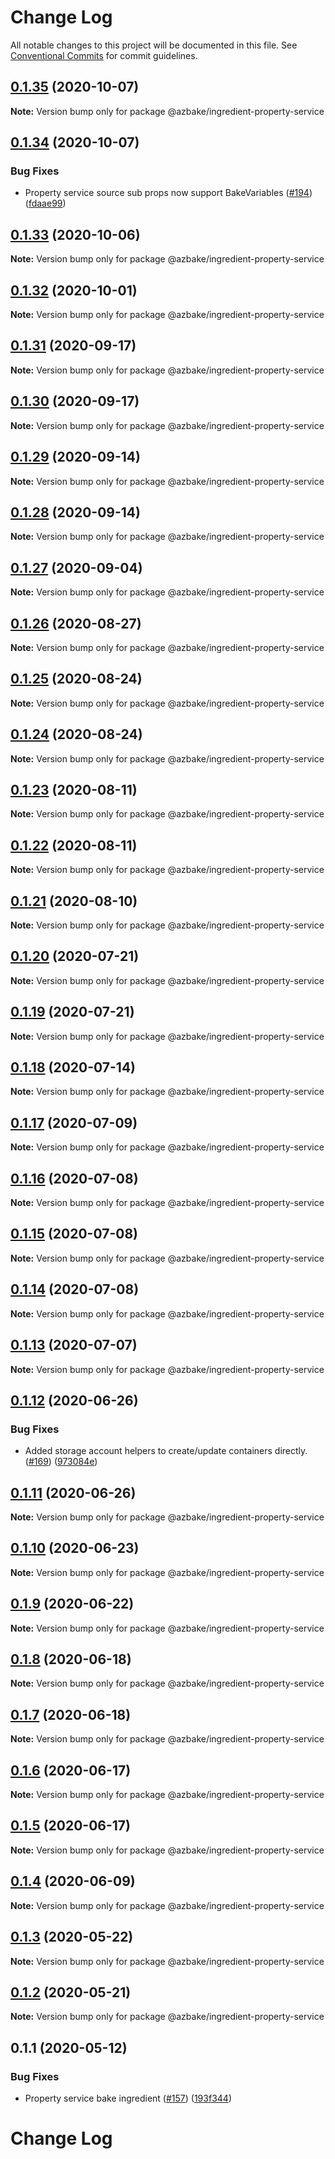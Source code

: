 # Change Log

All notable changes to this project will be documented in this file.
See [Conventional Commits](https://conventionalcommits.org) for commit guidelines.

## [0.1.35](https://github.com/HomecareHomebase/azure-bake/compare/@azbake/ingredient-property-service@0.1.34...@azbake/ingredient-property-service@0.1.35) (2020-10-07)

**Note:** Version bump only for package @azbake/ingredient-property-service





## [0.1.34](https://github.com/HomecareHomebase/azure-bake/compare/@azbake/ingredient-property-service@0.1.33...@azbake/ingredient-property-service@0.1.34) (2020-10-07)


### Bug Fixes

* Property service source sub props now support BakeVariables ([#194](https://github.com/HomecareHomebase/azure-bake/issues/194)) ([fdaae99](https://github.com/HomecareHomebase/azure-bake/commit/fdaae99))





## [0.1.33](https://github.com/HomecareHomebase/azure-bake/compare/@azbake/ingredient-property-service@0.1.32...@azbake/ingredient-property-service@0.1.33) (2020-10-06)

**Note:** Version bump only for package @azbake/ingredient-property-service





## [0.1.32](https://github.com/HomecareHomebase/azure-bake/compare/@azbake/ingredient-property-service@0.1.31...@azbake/ingredient-property-service@0.1.32) (2020-10-01)

**Note:** Version bump only for package @azbake/ingredient-property-service





## [0.1.31](https://github.com/HomecareHomebase/azure-bake/compare/@azbake/ingredient-property-service@0.1.30...@azbake/ingredient-property-service@0.1.31) (2020-09-17)

**Note:** Version bump only for package @azbake/ingredient-property-service





## [0.1.30](https://github.com/HomecareHomebase/azure-bake/compare/@azbake/ingredient-property-service@0.1.29...@azbake/ingredient-property-service@0.1.30) (2020-09-17)

**Note:** Version bump only for package @azbake/ingredient-property-service





## [0.1.29](https://github.com/HomecareHomebase/azure-bake/compare/@azbake/ingredient-property-service@0.1.28...@azbake/ingredient-property-service@0.1.29) (2020-09-14)

**Note:** Version bump only for package @azbake/ingredient-property-service





## [0.1.28](https://github.com/HomecareHomebase/azure-bake/compare/@azbake/ingredient-property-service@0.1.27...@azbake/ingredient-property-service@0.1.28) (2020-09-14)

**Note:** Version bump only for package @azbake/ingredient-property-service





## [0.1.27](https://github.com/HomecareHomebase/azure-bake/compare/@azbake/ingredient-property-service@0.1.26...@azbake/ingredient-property-service@0.1.27) (2020-09-04)

**Note:** Version bump only for package @azbake/ingredient-property-service





## [0.1.26](https://github.com/HomecareHomebase/azure-bake/compare/@azbake/ingredient-property-service@0.1.25...@azbake/ingredient-property-service@0.1.26) (2020-08-27)

**Note:** Version bump only for package @azbake/ingredient-property-service





## [0.1.25](https://github.com/HomecareHomebase/azure-bake/compare/@azbake/ingredient-property-service@0.1.24...@azbake/ingredient-property-service@0.1.25) (2020-08-24)

**Note:** Version bump only for package @azbake/ingredient-property-service





## [0.1.24](https://github.com/HomecareHomebase/azure-bake/compare/@azbake/ingredient-property-service@0.1.23...@azbake/ingredient-property-service@0.1.24) (2020-08-24)

**Note:** Version bump only for package @azbake/ingredient-property-service





## [0.1.23](https://github.com/HomecareHomebase/azure-bake/compare/@azbake/ingredient-property-service@0.1.22...@azbake/ingredient-property-service@0.1.23) (2020-08-11)

**Note:** Version bump only for package @azbake/ingredient-property-service





## [0.1.22](https://github.com/HomecareHomebase/azure-bake/compare/@azbake/ingredient-property-service@0.1.21...@azbake/ingredient-property-service@0.1.22) (2020-08-11)

**Note:** Version bump only for package @azbake/ingredient-property-service





## [0.1.21](https://github.com/HomecareHomebase/azure-bake/compare/@azbake/ingredient-property-service@0.1.20...@azbake/ingredient-property-service@0.1.21) (2020-08-10)

**Note:** Version bump only for package @azbake/ingredient-property-service





## [0.1.20](https://github.com/HomecareHomebase/azure-bake/compare/@azbake/ingredient-property-service@0.1.19...@azbake/ingredient-property-service@0.1.20) (2020-07-21)

**Note:** Version bump only for package @azbake/ingredient-property-service





## [0.1.19](https://github.com/HomecareHomebase/azure-bake/compare/@azbake/ingredient-property-service@0.1.18...@azbake/ingredient-property-service@0.1.19) (2020-07-21)

**Note:** Version bump only for package @azbake/ingredient-property-service





## [0.1.18](https://github.com/HomecareHomebase/azure-bake/compare/@azbake/ingredient-property-service@0.1.17...@azbake/ingredient-property-service@0.1.18) (2020-07-14)

**Note:** Version bump only for package @azbake/ingredient-property-service





## [0.1.17](https://github.com/HomecareHomebase/azure-bake/compare/@azbake/ingredient-property-service@0.1.16...@azbake/ingredient-property-service@0.1.17) (2020-07-09)

**Note:** Version bump only for package @azbake/ingredient-property-service





## [0.1.16](https://github.com/HomecareHomebase/azure-bake/compare/@azbake/ingredient-property-service@0.1.15...@azbake/ingredient-property-service@0.1.16) (2020-07-08)

**Note:** Version bump only for package @azbake/ingredient-property-service





## [0.1.15](https://github.com/HomecareHomebase/azure-bake/compare/@azbake/ingredient-property-service@0.1.14...@azbake/ingredient-property-service@0.1.15) (2020-07-08)

**Note:** Version bump only for package @azbake/ingredient-property-service





## [0.1.14](https://github.com/HomecareHomebase/azure-bake/compare/@azbake/ingredient-property-service@0.1.13...@azbake/ingredient-property-service@0.1.14) (2020-07-08)

**Note:** Version bump only for package @azbake/ingredient-property-service





## [0.1.13](https://github.com/HomecareHomebase/azure-bake/compare/@azbake/ingredient-property-service@0.1.12...@azbake/ingredient-property-service@0.1.13) (2020-07-07)

**Note:** Version bump only for package @azbake/ingredient-property-service





## [0.1.12](https://github.com/HomecareHomebase/azure-bake/compare/@azbake/ingredient-property-service@0.1.11...@azbake/ingredient-property-service@0.1.12) (2020-06-26)


### Bug Fixes

* Added storage account helpers to create/update containers directly. ([#169](https://github.com/HomecareHomebase/azure-bake/issues/169)) ([973084e](https://github.com/HomecareHomebase/azure-bake/commit/973084e))





## [0.1.11](https://github.com/HomecareHomebase/azure-bake/compare/@azbake/ingredient-property-service@0.1.10...@azbake/ingredient-property-service@0.1.11) (2020-06-26)

**Note:** Version bump only for package @azbake/ingredient-property-service





## [0.1.10](https://github.com/HomecareHomebase/azure-bake/compare/@azbake/ingredient-property-service@0.1.9...@azbake/ingredient-property-service@0.1.10) (2020-06-23)

**Note:** Version bump only for package @azbake/ingredient-property-service





## [0.1.9](https://github.com/HomecareHomebase/azure-bake/compare/@azbake/ingredient-property-service@0.1.8...@azbake/ingredient-property-service@0.1.9) (2020-06-22)

**Note:** Version bump only for package @azbake/ingredient-property-service





## [0.1.8](https://github.com/HomecareHomebase/azure-bake/compare/@azbake/ingredient-property-service@0.1.7...@azbake/ingredient-property-service@0.1.8) (2020-06-18)

**Note:** Version bump only for package @azbake/ingredient-property-service





## [0.1.7](https://github.com/HomecareHomebase/azure-bake/compare/@azbake/ingredient-property-service@0.1.6...@azbake/ingredient-property-service@0.1.7) (2020-06-18)

**Note:** Version bump only for package @azbake/ingredient-property-service





## [0.1.6](https://github.com/HomecareHomebase/azure-bake/compare/@azbake/ingredient-property-service@0.1.5...@azbake/ingredient-property-service@0.1.6) (2020-06-17)

**Note:** Version bump only for package @azbake/ingredient-property-service





## [0.1.5](https://github.com/HomecareHomebase/azure-bake/compare/@azbake/ingredient-property-service@0.1.4...@azbake/ingredient-property-service@0.1.5) (2020-06-17)

**Note:** Version bump only for package @azbake/ingredient-property-service





## [0.1.4](https://github.com/HomecareHomebase/azure-bake/compare/@azbake/ingredient-property-service@0.1.3...@azbake/ingredient-property-service@0.1.4) (2020-06-09)

**Note:** Version bump only for package @azbake/ingredient-property-service





## [0.1.3](https://github.com/HomecareHomebase/azure-bake/compare/@azbake/ingredient-property-service@0.1.2...@azbake/ingredient-property-service@0.1.3) (2020-05-22)

**Note:** Version bump only for package @azbake/ingredient-property-service





## [0.1.2](https://github.com/HomecareHomebase/azure-bake/compare/@azbake/ingredient-property-service@0.1.1...@azbake/ingredient-property-service@0.1.2) (2020-05-21)

**Note:** Version bump only for package @azbake/ingredient-property-service





## 0.1.1 (2020-05-12)


### Bug Fixes

* Property service bake ingredient ([#157](https://github.com/HomecareHomebase/azure-bake/issues/157)) ([193f344](https://github.com/HomecareHomebase/azure-bake/commit/193f344))





# Change Log
